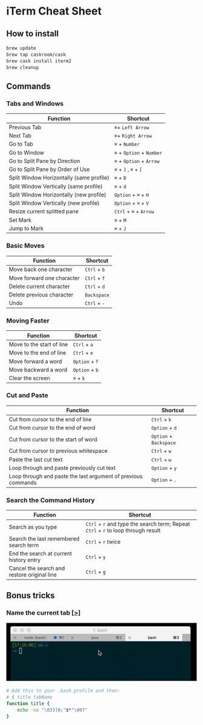 # iTerm Cheat Sheet

## How to install

```sh
brew update
brew tap caskroom/cask  
brew cask install iterm2
brew cleanup
```
## Commands
### Tabs and Windows

**Function** | **Shortcut**
-------- | --------
Previous Tab | `⌘`+ `Left Arrow`
Next Tab | `⌘`+ `Right Arrow`
Go to Tab | `⌘` + `Number`
Go to Window | `⌘` + `Option` + `Number`
Go to Split Pane by Direction | `⌘` + `Option` + `Arrow`
Go to Split Pane by Order of Use | `⌘` + `]` , `⌘` + `[`
Split Window Horizontally (same profile) | `⌘` + `D`
Split Window Vertically (same profile) | `⌘` + `d`
Split Window Horizontally (new profile) | `Option` + `⌘` + `H`
Split Window Vertically (new profile) | `Option` + `⌘` + `V`
Resize current splitted pane | `Ctrl` + `⌘` + `Arrow`
Set Mark | `⌘` + `M`
Jump to Mark | `⌘` + `J`

### Basic Moves

**Function** | **Shortcut**
-------- | --------
Move back one character | `Ctrl` + `b`
Move forward one character | `Ctrl` + `f`
Delete current character | `Ctrl` + `d`
Delete previous character | `Backspace`
Undo | `Ctrl` + `-`

### Moving Faster

**Function** | **Shortcut**
-------- | --------
Move to the start of line | `Ctrl` + `a`
Move to the end of line | `Ctrl` + `e`
Move forward a word | `Option` + `f`
Move backward a word | `Option` + `b`
Clear the screen | `⌘` + `k`

### Cut and Paste

**Function** | **Shortcut**
-------- | --------
Cut from cursor to the end of line | `Ctrl` + `k`
Cut from cursor to the end of word | `Option` + `d`
Cut from cursor to the start of word | `Option` + `Backspace`
Cut from cursor to previous whitespace | `Ctrl` + `w`
Paste the last cut text | `Ctrl` + `w`
Loop through and paste previously cut text | `Option` + `y`
Loop through and paste the last argument of previous commands | `Option` + `.`

### Search the Command History

**Function** | **Shortcut**
-------- | --------
Search as you type | `Ctrl` + `r` and type the search term; Repeat `Ctrl` + `r` to loop through result
Search the last remembered search term | `Ctrl` + `r` twice
End the search at current history entry  | `Ctrl` + `y`
Cancel the search and restore original line | `Ctrl` + `g`


## Bonus tricks

### Name the current tab [[>]](https://superuser.com/a/599156/325858)

![Title bash snippet](https://raw.githubusercontent.com/nobitagit/iterm-cheat-sheet/master/title-fn.gif)

```sh
# Add this to your .bash_profile and then:
# $ title tabName
function title {
    echo -ne "\033]0;"$*"\007"
}
```
